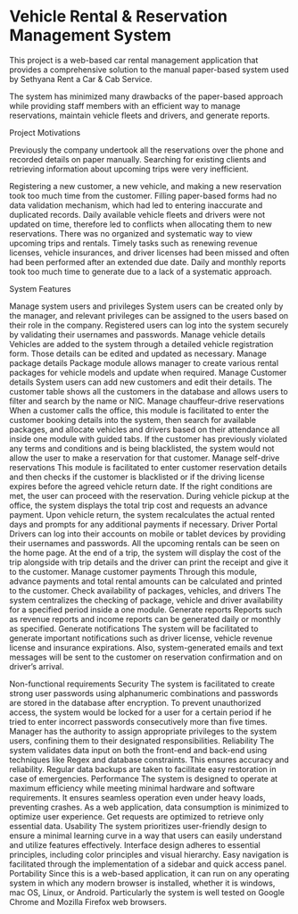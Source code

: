 # Vehicle Rental & Reservation Management System

This project is a web-based car rental management application that provides a comprehensive solution to the manual paper-based system used by Sethyana Rent a Car & Cab Service. 

The system has minimized many drawbacks of the paper-based approach while providing staff members with an efficient way to manage reservations,  maintain vehicle fleets and drivers, and generate reports.   

Project Motivations

Previously the company undertook all the reservations over the phone and recorded details on paper manually. Searching for existing clients and retrieving information about upcoming trips were very inefficient.

Registering a new customer, a new vehicle, and making a new reservation took too much time from the customer.
Filling paper-based forms had no data validation mechanism, which had led to entering inaccurate and duplicated records.
Daily available vehicle fleets and drivers were not updated on time, therefore led to conflicts when allocating them to new reservations.
There was no organized and systematic way to view upcoming trips and rentals.
Timely tasks such as renewing revenue licenses, vehicle insurances, and driver licenses had been missed and often had been performed after an extended due date.
Daily and monthly reports took too much time to generate due to a lack of a systematic approach.


System Features

Manage system users and privileges
System users can be created only by the manager, and relevant privileges can be assigned to the users based on their role in the company. Registered users can log into the system securely by validating their usernames and passwords.
Manage vehicle details
Vehicles are added to the system through a detailed vehicle registration form. Those details can be edited and updated as necessary.
Manage package details
Package module allows manager to create various rental packages for vehicle models and update when required. 
Manage Customer details
System users can add new customers and edit their details. The customer table shows all the customers in the database and allows users to filter and search by the name or NIC.
Manage chauffeur-drive reservations
When a customer calls the office, this module is facilitated to enter the customer booking details into the system, then search for available packages, and allocate vehicles and drivers based on their attendance all inside one module with guided tabs. If the customer has previously violated any terms and conditions and is being blacklisted, the system would not allow the user to make a reservation for that customer.
Manage self-drive reservations 
This module is facilitated to enter customer reservation details and  then checks if the customer is blacklisted or if the driving license expires before the agreed vehicle return date. If the right conditions are met, the user can proceed with the reservation. During vehicle pickup at the office, the system displays the total trip cost and requests an advance payment. Upon vehicle return, the system recalculates the actual rented days and prompts for any additional payments if necessary.
Driver Portal
Drivers can log into their accounts on mobile or tablet devices by providing their usernames and passwords. All the upcoming rentals can be seen on the home page. At the end of a trip, the system will display the cost of the trip alongside with trip details and the driver can print the receipt and give it to the customer. 
Manage customer payments
Through this module, advance payments and total rental amounts can be calculated and printed to the customer.
Check availability of packages, vehicles, and drivers
The system centralizes the checking of package, vehicle and driver availability for a specified period inside a one module. 
Generate reports
Reports such as revenue reports and income reports can be generated daily or monthly as specified.
Generate notifications
The system will be facilitated to generate important notifications such as driver license, vehicle revenue license and insurance expirations. Also, system-generated emails and text messages will be sent to the customer on reservation confirmation and on driver’s arrival.



Non-functional requirements
Security
The system is facilitated to create strong user passwords using alphanumeric combinations and passwords are stored in the database after encryption. To prevent unauthorized access, the system would be locked for a user for a certain period if he tried to enter incorrect passwords consecutively more than five times. Manager has the authority to assign appropriate privileges to the system users, confining them to their designated responsibilities. 
Reliability
The system validates data input on both the front-end and back-end using techniques like Regex and database constraints. This ensures accuracy and reliability. Regular data backups are taken to facilitate easy restoration in case of emergencies. 
Performance
The system is designed to operate at maximum efficiency while meeting minimal hardware and software requirements. It ensures seamless operation even under heavy loads, preventing crashes. As a web application, data consumption is minimized to optimize user experience. Get requests are optimized to retrieve only essential data. 
Usability
The system prioritizes user-friendly design to ensure a minimal learning curve in a way that users can easily understand and utilize features effectively. Interface design adheres to essential principles, including color principles and visual hierarchy. Easy navigation is facilitated through the implementation of a sidebar and quick access panel.
Portability
Since this is a web-based application, it can run on any operating system in which any modern browser is installed, whether it is windows, mac OS, Linux, or Android. Particularly  the system is well tested on Google Chrome and Mozilla Firefox web browsers.
	





